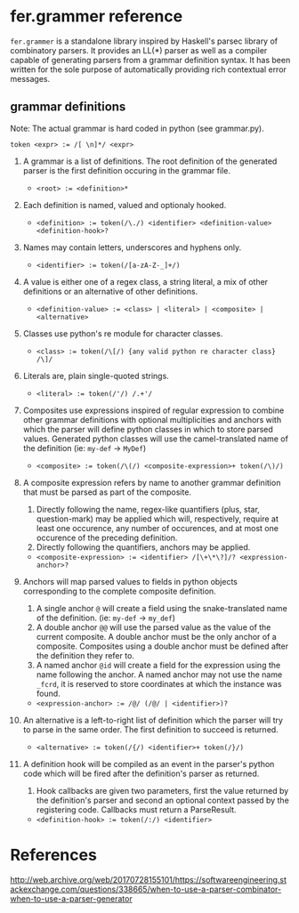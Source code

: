 # fer.grammer reference

`fer.grammer` is a standalone library inspired by Haskell's parsec library of combinatory parsers. It provides an LL(*) parser as well as a compiler capable of generating parsers from a grammar definition syntax. It has been written for the sole purpose of automatically providing rich contextual error messages.

## grammar definitions

Note: The actual grammar is hard coded in python (see grammar.py).

```
token <expr> := /[ \n]*/ <expr>
```

1. A grammar is a list of definitions. The root definition of the generated 
   parser is the first definition occuring in the grammar file. 
   * `<root> := <definition>*`


1. Each definition is named, valued and optionaly hooked.
   * `<definition> := token(/\./) <identifier> <definition-value> <definition-hook>?`

1. Names may contain letters, underscores and hyphens only.
   * `<identifier> := token(/[a-zA-Z-_]+/)`

1. A value is either one of a regex class, a string literal, a mix of other
   definitions or an alternative of other definitions.
   * `<definition-value> := <class> | <literal> | <composite> | <alternative>`

1. Classes use python's re module for character classes.
   * `<class> := token(/\[/) {any valid python re character class} /\]/`

1. Literals are, plain single-quoted strings.
   * `<literal> := token(/'/) /.+'/`

1. Composites use expressions inspired of regular expression to combine other
   grammar definitions with optional multiplicities and anchors with which the
   parser will define python classes in which to store parsed values. Generated
   python classes will use the camel-translated name of the definition (ie:
   `my-def` -> `MyDef`)
   * `<composite> := token(/\(/) <composite-expression>+ token(/\)/)`

1. A composite expression refers by name to another grammar definition that 
   must be parsed as part of the composite. 
   1. Directly following the name, regex-like quantifiers (plus, star, 
   question-mark) may be applied which will, respectively, require at least 
   one occurence, any number of occurences, and at most one occurence of the 
   preceding definition. 
   1. Directly following the quantifiers, anchors may be applied.
   * `<composite-expression> := <identifier> /[\+\*\?]/? <expression-anchor>?`

1. Anchors will map parsed values to fields in python objects corresponding to 
   the complete composite definition. 
   1. A single anchor `@` will create a field using the snake-translated name of the
   definition. (ie: `my-def` -> `my_def`)
   1. A double anchor `@@` will use the parsed value as the value of the current 
   composite. A double anchor must be the only anchor of a composite. 
   Composites using a double anchor must be defined after the definition they 
   refer to.
   1. A named anchor `@id` will create a field for the expression using the name 
   following the anchor. A named anchor may not use the name `_fcrd`, it is 
   reserved to store coordinates at which the instance was found.
   * `<expression-anchor> := /@/ (/@/ | <identifier>)?`

1. An alternative is a left-to-right list of definition which the parser will 
   try to parse in the same order. The first definition to succeed is returned.
   * `<alternative> := token(/{/) <identifier>+ token(/}/)`

1. A definition hook will be compiled as an event in the parser's 
   python code which will be fired after the definition's parser as returned. 
   1. Hook callbacks are given two parameters, first the value returned by the 
   definition's parser and second an optional context passed by the 
   registering code. Callbacks must return a ParseResult.
   * `<definition-hook> := token(/:/) <identifier>`


# References

http://web.archive.org/web/20170728155101/https://softwareengineering.stackexchange.com/questions/338665/when-to-use-a-parser-combinator-when-to-use-a-parser-generator